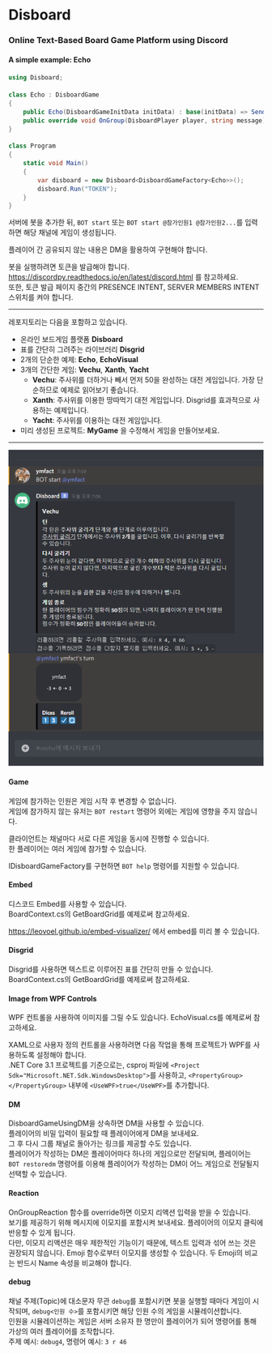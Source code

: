 # Disboard

### Online Text-Based Board Game Platform using Discord

#### A simple example: Echo
```csharp
using Disboard;

class Echo : DisboardGame
{
    public Echo(DisboardGameInitData initData) : base(initData) => Send("`Echo Started.`");
    public override void OnGroup(DisboardPlayer player, string message) => Send(message);
}

class Program
{
    static void Main()
    {
        var disboard = new Disboard<DisboardGameFactory<Echo>>();
        disboard.Run("TOKEN");
    }
}
```

서버에 봇을 추가한 뒤, `BOT start` 또는 `BOT start @참가인원1 @참가인원2...`를 입력하면 해당 채널에 게임이 생성됩니다.

플레이어 간 공유되지 않는 내용은 DM을 활용하여 구현해야 합니다.

봇을 실행하려면 토큰을 발급해야 합니다. https://discordpy.readthedocs.io/en/latest/discord.html 를 참고하세요.\
또한, 토큰 발급 페이지 중간의 PRESENCE INTENT, SERVER MEMBERS INTENT 스위치를 켜야 합니다.

<hr/>

레포지토리는 다음을 포함하고 있습니다.
- 온라인 보드게임 플랫폼 __Disboard__
- 표를 간단히 그려주는 라이브러리 __Disgrid__
- 2개의 단순한 예제: __Echo__, __EchoVisual__
- 3개의 간단한 게임: __Vechu__, __Xanth__, __Yacht__
  - __Vechu__: 주사위를 더하거나 빼서 먼저 50을 완성하는 대전 게임입니다. 가장 단순하므로 예제로 읽어보기 좋습니다.
  - __Xanth__: 주사위를 이용한 땅따먹기 대전 게임입니다. Disgrid를 효과적으로 사용하는 예제입니다.
  - __Yacht__: 주사위를 이용하는 대전 게임입니다.
- 미리 생성된 프로젝트: __MyGame__ 을 수정해서 게임을 만들어보세요.

<hr/>

![game play example: Vechu](GithubResource/Vechu.png)

#### Game
게임에 참가하는 인원은 게임 시작 후 변경할 수 없습니다.\
게임에 참가하지 않는 유저는 `BOT restart` 명령어 외에는 게임에 영향을 주지 않습니다.

클라이언트는 채널마다 서로 다른 게임을 동시에 진행할 수 있습니다.\
한 플레이어는 여러 게임에 참가할 수 있습니다.

IDisboardGameFactory를 구현하면 `BOT help` 명령어를 지원할 수 있습니다.

#### Embed
디스코드 Embed를 사용할 수 있습니다.\
BoardContext.cs의 GetBoardGrid를 예제로써 참고하세요.

https://leovoel.github.io/embed-visualizer/ 에서 embed를 미리 볼 수 있습니다.

#### Disgrid
Disgrid를 사용하면 텍스트로 이루어진 표를 간단히 만들 수 있습니다.\
BoardContext.cs의 GetBoardGrid를 예제로써 참고하세요.

#### Image from WPF Controls
WPF 컨트롤을 사용하여 이미지를 그릴 수도 있습니다. EchoVisual.cs를 예제로써 참고하세요.

XAML으로 사용자 정의 컨트롤을 사용하려면 다음 작업을 통해 프로젝트가 WPF를 사용하도록 설정해야 합니다.\
.NET Core 3.1 프로젝트를 기준으로는, csproj 파일에 `<Project Sdk="Microsoft.NET.Sdk.WindowsDesktop">`를 사용하고, `<PropertyGroup>` `</PropertyGroup>` 내부에 `<UseWPF>true</UseWPF>`를 추가합니다.

#### DM
DisboardGameUsingDM을 상속하면 DM을 사용할 수 있습니다.\
플레이어의 비밀 입력이 필요할 때 플레이어에게 DM을 보내세요.\
그 후 다시 그룹 채널로 돌아가는 링크를 제공할 수도 있습니다.\
플레이어가 작성하는 DM은 플레이어마다 하나의 게임으로만 전달되며, 플레이어는 `BOT restoredm` 명령어를 이용해 플레이어가 작성하는 DM이 어느 게임으로 전달될지 선택할 수 있습니다.

#### Reaction
OnGroupReaction 함수를 override하면 이모지 리액션 입력을 받을 수 있습니다.\
보기를 제공하기 위해 메시지에 이모지를 포함시켜 보내세요. 플레이어의 이모지 클릭에 반응할 수 있게 됩니다.\
다만, 이모지 리액션은 매우 제한적인 기능이기 때문에, 텍스트 입력과 섞어 쓰는 것은 권장되지 않습니다.
Emoji 함수로부터 이모지를 생성할 수 있습니다. 두 Emoji의 비교는 반드시 Name 속성을 비교해야 합니다.

#### debug
채널 주제(Topic)에 대소문자 무관 `debug`를 포함시키면 봇을 실행할 때마다 게임이 시작되며, `debug<인원 수>`를 포함시키면 해당 인원 수의 게임을 시뮬레이션합니다.\
인원을 시뮬레이션하는 게임은 서버 소유자 한 명만이 플레이어가 되어 명령어를 통해 가상의 여러 플레이어를 조작합니다.\
주제 예시: `debug4`, 명령어 예시: `3 r 46`
